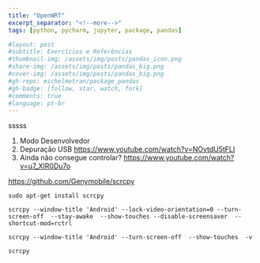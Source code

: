 ```yaml
---
title: "OpenWRT"
excerpt_separator: "<!--more-->"
tags: [python, pycharm, jupyter, package, pandas]

#layout: post
#subtitle: Exercícios e Referências
#thumbnail-img: /assets/img/posts/pandas_icon.png
#share-img: /assets/img/posts/pandas_big.png
#cover-img: /assets/img/posts/pandas_big.png
#gh-repo: michelmetran/package_pandas
#gh-badge: [follow, star, watch, fork]
#comments: true
#language: pt-br
---
```


sssss

1. Modo Desenvolvedor
2. Depuração USB https://www.youtube.com/watch?v=NOvtdU5tFLI
3. Ainda não consegue controlar? https://www.youtube.com/watch?v=u7_XIR0Du7o

https://github.com/Genymobile/scrcpy

```
sudo apt-get install scrcpy
```

```
scrcpy --window-title 'Android' --lock-video-orientation=0 --turn-screen-off  --stay-awake  --show-touches --disable-screensaver  --shortcut-mod=rctrl

scrcpy --window-title 'Android' --turn-screen-off  --show-touches  -v

scrcpy
```
